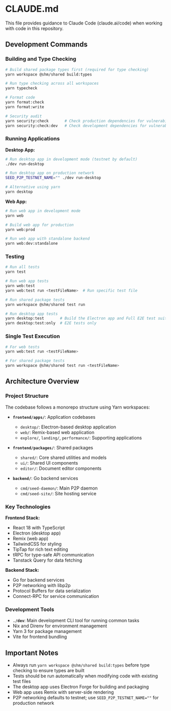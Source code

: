 # CLAUDE.md

This file provides guidance to Claude Code (claude.ai/code) when working with code in this repository.

## Development Commands

### Building and Type Checking
```bash
# Build shared package types first (required for type checking)
yarn workspace @shm/shared build:types

# Run type checking across all workspaces
yarn typecheck

# Format code
yarn format:check
yarn format:write

# Security audit
yarn security:check       # Check production dependencies for vulnerabilities
yarn security:check:dev   # Check development dependencies for vulnerabilities
```

### Running Applications

**Desktop App:**
```bash
# Run desktop app in development mode (testnet by default)
./dev run-desktop

# Run desktop app on production network
SEED_P2P_TESTNET_NAME="" ./dev run-desktop

# Alternative using yarn
yarn desktop
```

**Web App:**
```bash
# Run web app in development mode
yarn web

# Build web app for production
yarn web:prod

# Run web app with standalone backend
yarn web:dev:standalone
```

### Testing
```bash
# Run all tests
yarn test

# Run web app tests
yarn web:test
yarn web:test run <testFileName>  # Run specific test file

# Run shared package tests  
yarn workspace @shm/shared test run

# Run desktop app tests
yarn desktop:test       # Build the Electron app and Full E2E test suite
yarn desktop:test:only  # E2E tests only
```

### Single Test Execution
```bash
# For web tests
yarn web:test run <testFileName>

# For shared package tests
yarn workspace @shm/shared test run <testFileName>
```

## Architecture Overview

### Project Structure
The codebase follows a monorepo structure using Yarn workspaces:

- **`frontend/apps/`**: Application codebases
  - `desktop/`: Electron-based desktop application
  - `web/`: Remix-based web application  
  - `explore/`, `landing/`, `performance/`: Supporting applications

- **`frontend/packages/`**: Shared packages
  - `shared/`: Core shared utilities and models
  - `ui/`: Shared UI components
  - `editor/`: Document editor components

- **`backend/`**: Go backend services
  - `cmd/seed-daemon/`: Main P2P daemon
  - `cmd/seed-site/`: Site hosting service

### Key Technologies

**Frontend Stack:**
- React 18 with TypeScript
- Electron (desktop app)
- Remix (web app)
- TailwindCSS for styling
- TipTap for rich text editing
- tRPC for type-safe API communication
- Tanstack Query for data fetching

**Backend Stack:**
- Go for backend services
- P2P networking with libp2p
- Protocol Buffers for data serialization
- Connect-RPC for service communication

### Development Tools
- **`./dev`**: Main development CLI tool for running common tasks
- Nix and Direnv for environment management
- Yarn 3 for package management
- Vite for frontend bundling

## Important Notes

- Always run `yarn workspace @shm/shared build:types` before type checking to ensure types are built
- Tests should be run automatically when modifying code with existing test files
- The desktop app uses Electron Forge for building and packaging
- Web app uses Remix with server-side rendering
- P2P networking defaults to testnet; use `SEED_P2P_TESTNET_NAME=""` for production network